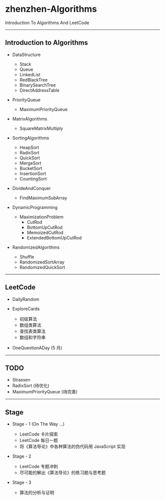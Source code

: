 # zhenzhen-Algorithms

Introduction To Algorithms And LeetCode

---

## Introduction to Algorithms

- DataStructure

  - Stack
  - Queue
  - LinkedList
  - RedBlackTree
  - BinarySearchTree
  - DirectAddressTable

- PriorityQueue

  - MaximumPriorityQueue

- MatrixAlgorithms

  - SquareMatrixMultiply

- SortingAlgorithms

  - HeapSort
  - RadixSort
  - QuickSort
  - MergeSort
  - BucketSort
  - InsertionSort
  - CountingSort

- DivideAndConquer

  - FindMaximumSubArray

- DynamicProgramming

  - MaximizationProblem
    - CutRod
    - BottomUpCutRod
    - MemoizedCutRod
    - ExtendedBottomUpCutRod

- RandomizedAlgorithms

  - Shuffle
  - RandomizedSortArray
  - RandomizedQuickSort

---

## LeetCode

- DailyRandom

- ExploreCards

  - 初级算法
  - 数组类算法
  - 查找表类算法
  - 数组和字符串

- OneQuestionADay (5 月)

---

## TODO

- Strassen
- RadixSort (待优化)
- MaximumPriorityQueue (待完善)

---

## Stage

- Stage - 1 (On The Way ...)

  - LeetCode 卡片探索
  - LeetCode 每日一题
  - 将《算法导论》中各种算法的伪代码用 JavaScript 实现

- Stage - 2

  - LeetCode 专题冲刺
  - 尽可能的解出《算法导论》的练习题与思考题

- Stage - 3

  - 算法的分析与证明
